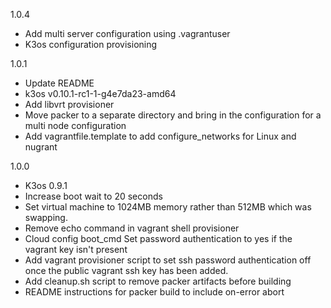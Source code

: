 1.0.4
- Add multi server configuration using .vagrantuser
- K3os configuration provisioning

1.0.1
 - Update README
 - k3os v0.10.1-rc1-1-g4e7da23-amd64
 - Add libvrt provisioner
 - Move packer to a separate directory and bring in the configuration for a multi node configuration
 - Add vagrantfile.template to add configure_networks for Linux and nugrant

1.0.0

 - K3os 0.9.1
 - Increase boot wait to 20 seconds
 - Set virtual machine to 1024MB memory rather than 512MB which was swapping.
 - Remove echo command in vagrant shell provisioner
 - Cloud config boot_cmd Set password authentication to yes if the vagrant key isn't present
 - Add vagrant provisioner script to set ssh password authentication off once the public vagrant ssh key has been added.
 - Add cleanup.sh script to remove packer artifacts before building
 - README instructions for packer build to include on-error abort
